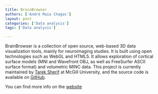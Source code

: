 ```yaml
---
title: BrainBrowser
authors: ['André Maia Chagas']
layout: post
categories: ['Data analysis']
tags: ['Data analysis']

---
```


BrainBrowser is a collection of open source, web-based 3D data visualization tools, mainly for neuroimaging studies. It is built using open technologies such as WebGL and HTML5. It allows exploration of cortical surface models (MNI and Wavefront OBJ, as well as FreeSurfer ASCII surface format) and volumetric MINC data. This project is currently maintained by [Tarek Sherif](http://www.tareksherif.ca/) at McGill University, and the source code is available on [GitHub](https://github.com/aces/brainbrowser).


You can find more info on the [website](https://brainbrowser.cbrain.mcgill.ca/)